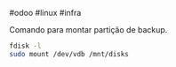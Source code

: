 #odoo #linux #infra

Comando para montar partição de backup.

```bash
fdisk -l
sudo mount /dev/vdb /mnt/disks
```